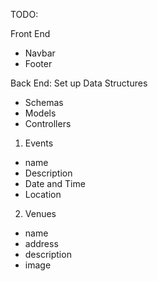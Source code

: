 
TODO:

Front End
- Navbar
- Footer

Back End:
Set up Data Structures
- Schemas
- Models
- Controllers


1. Events
 - name
 - Description
 - Date and Time
 - Location

2. Venues
 - name
 - address
 - description
 - image
